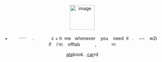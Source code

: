 <p align="center">
<img width="78" height="78" alt="image" src="https://media.discordapp.net/attachments/1406201432738365532/1422233308410023979/hello_Kitty_bow_png-removebg-preview.png?ex=68dbed7c&is=68da9bfc&hm=8d37869ec47c9b238111b711deca7b80d9d0b929bdd8e775581e03533b1df35b&=&format=webp&quality=lossless&width=542&height=422" />
 <p align="center">
 ‎   ‎⭑  ‎ ‎ ‎ ‎ ‎ ‎ ‎ ‎   ‎𓎠𓎠 ‎   ‎ ‎   ‎  . ‎ ‎   ‎   ‎ ‎   ‎   ‎ ‎   ‎   ‎ ‎  ‎ ‎   c + h  ‎  me ‎ ‎   ‎whenever  ‎   ‎ ‎   ‎you  ‎   ‎ ‎   ‎need  ‎ it ‎ ‎   ‎. ‎   ‎ ‎   ‎⌢⌢  ‎   ‎ ‎   ‎w2i  ‎   ‎ ‎   ‎if  ‎   ‎ ‎   ‎i'm  ‎   ‎ ‎   ‎offtab  ‎   ‎ ‎ ‎ ‎ ‎ ‎ ‎ ‎ ‎ ‎ ‎,  ‎   ‎  ‎ ‎ ‎ ‎‎ ‎ ‎ ‎ ‎ ‎ ୨୧
<p align="center">
  <a href="https://whatsurnamegirlfriend.atabook.org/" target="_blank">ata</a>book .
  <a href="https://theoceanhealssouls.carrd.co/" target="_blank">car</a>rd
<p align="center">
<p align="center">






























